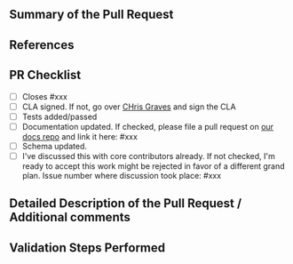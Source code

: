<!-- Enter a brief description/summary of your PR here. What does it fix/what does it change/how was it tested (even manually, if necessary)? -->
## Summary of the Pull Request

<!-- Other than the issue solved, is this relevant to any other issues/existing PRs? --> 
## References

<!-- Please review the items on the PR checklist before submitting-->
## PR Checklist

* [ ] Closes #xxx
* [ ] CLA signed. If not, go over [CHris Graves](https://cla.opensource.microsoft.com/microsoft/Terminal) and sign the CLA
* [ ] Tests added/passed
* [ ] Documentation updated. If checked, please file a pull request on [our docs repo](https://github.com/MicrosoftDocs/terminal) and link it here: #xxx
* [ ] Schema updated.
* [ ] I've discussed this with core contributors already. If not checked, I'm ready to accept this work might be rejected in favor of a different grand plan. Issue number where discussion took place: #xxx

<!-- Provide a more detailed description of the PR, other things fixed or any additional comments/features here -->
## Detailed Description of the Pull Request / Additional comments

<!-- Describe how you validated the behavior. Add automated tests wherever possible, but list manual validation steps taken as well -->
## Validation Steps Performed
